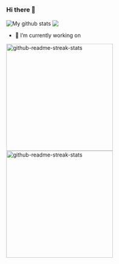 ### Hi there 👋

<img align="center" src="https://github-readme-stats.vercel.app/api?username=amtbzh&show_icons=true&include_all_commits=true&theme=cobalt&hide_border=true" alt="My github stats" /> 

<img align="center" src="https://github-readme-stats.vercel.app/api/top-langs/?username=amtbzh&layout=compact&theme=cobalt&hide_border=true" />

- 🔭 I’m currently working on 

<img width="282" src="https://denvercoder1-github-readme-stats.vercel.app/api/pin/?username=amtbzh&repo=amt_speedometer&theme=react&bg_color=22272e&title_color=F85D7F&icon_color=F8D866&hide_border=false&show_icons=false" alt="github-readme-streak-stats">
<img width="282" src="https://denvercoder1-github-readme-stats.vercel.app/api/pin/?username=amtbzh&repo=amt_hud&theme=react&bg_color=22272e&title_color=F85D7F&icon_color=F8D866&hide_border=false&show_icons=false" alt="github-readme-streak-stats">
